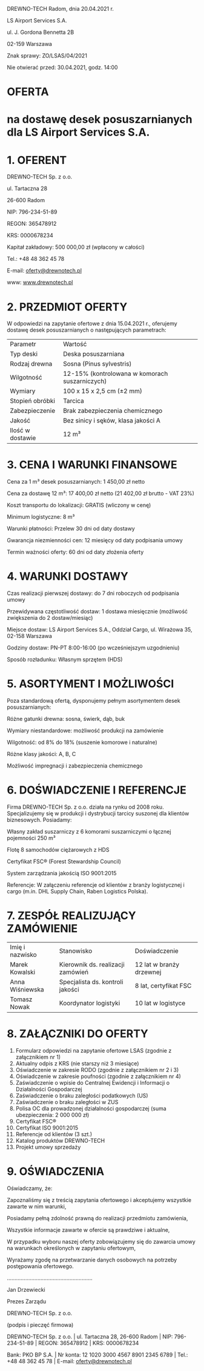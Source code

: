 
DREWNO-TECH    Radom, dnia 20.04.2021 r.

LS Airport Services S.A.

ul. J. Gordona Bennetta 2B

02-159 Warszawa

Znak sprawy: ZO/LSAS/04/2021

Nie otwierać przed: 30.04.2021, godz. 14:00

# OFERTA

# na dostawę desek posuszarnianych dla LS Airport Services S.A.

# 1. OFERENT

DREWNO-TECH Sp. z o.o.

ul. Tartaczna 28

26-600 Radom

NIP: 796-234-51-89

REGON: 365478912

KRS: 0000678234

Kapitał zakładowy: 500 000,00 zł (wpłacony w całości)

Tel.: +48 48 362 45 78

E-mail: oferty@drewnotech.pl

www: www.drewnotech.pl

# 2. PRZEDMIOT OFERTY

W odpowiedzi na zapytanie ofertowe z dnia 15.04.2021 r., oferujemy dostawę desek posuszarnianych o następujących parametrach:

<table>
<tbody><tr>
<td>Parametr</td>
<td>Wartość</td>
</tr>
<tr>
<td>Typ deski</td>
<td>Deska posuszarniana</td>
</tr>
<tr>
<td>Rodzaj drewna</td>
<td>Sosna (Pinus sylvestris)</td>
</tr>
<tr>
<td>Wilgotność</td>
<td>12-15% (kontrolowana w komorach suszarniczych)</td>
</tr>
<tr>
<td>Wymiary</td>
<td>100 x 15 x 2,5 cm (±2 mm)</td>
</tr>
<tr>
<td>Stopień obróbki</td>
<td>Tarcica</td>
</tr>
<tr>
<td>Zabezpieczenie</td>
<td>Brak zabezpieczenia chemicznego</td>
</tr>
<tr>
<td>Jakość</td>
<td>Bez sinicy i sęków, klasa jakości A</td>
</tr>
<tr>
<td>Ilość w dostawie</td>
<td>12 m³</td>
</tr>
</tbody></table>

# 3. CENA I WARUNKI FINANSOWE

Cena za 1 m³ desek posuszarnianych: 1 450,00 zł netto

Cena za dostawę 12 m³: 17 400,00 zł netto (21 402,00 zł brutto - VAT 23%)

Koszt transportu do lokalizacji: GRATIS (wliczony w cenę)

Minimum logistyczne: 8 m³

Warunki płatności: Przelew 30 dni od daty dostawy

Gwarancja niezmienności cen: 12 miesięcy od daty podpisania umowy

Termin ważności oferty: 60 dni od daty złożenia oferty

# 4. WARUNKI DOSTAWY

Czas realizacji pierwszej dostawy: do 7 dni roboczych od podpisania umowy

Przewidywana częstotliwość dostaw: 1 dostawa miesięcznie (możliwość zwiększenia do 2 dostaw/miesiąc)

Miejsce dostaw: LS Airport Services S.A., Oddział Cargo, ul. Wirażowa 35, 02-158 Warszawa

Godziny dostaw: PN-PT 8:00-16:00 (po wcześniejszym uzgodnieniu)

Sposób rozładunku: Własnym sprzętem (HDS)

# 5. ASORTYMENT I MOŻLIWOŚCI

Poza standardową ofertą, dysponujemy pełnym asortymentem desek posuszarnianych:

Różne gatunki drewna: sosna, świerk, dąb, buk

Wymiary niestandardowe: możliwość produkcji na zamówienie

Wilgotność: od 8% do 18% (suszenie komorowe i naturalne)

Różne klasy jakości: A, B, C

Możliwość impregnacji i zabezpieczenia chemicznego

# 6. DOŚWIADCZENIE I REFERENCJE

Firma DREWNO-TECH Sp. z o.o. działa na rynku od 2008 roku. Specjalizujemy się w produkcji i dystrybucji tarcicy suszonej dla klientów biznesowych. Posiadamy:

Własny zakład suszarniczy z 6 komorami suszarniczymi o łącznej pojemności 250 m³

Flotę 8 samochodów ciężarowych z HDS

Certyfikat FSC® (Forest Stewardship Council)

System zarządzania jakością ISO 9001:2015

Referencje: W załączeniu referencje od klientów z branży logistycznej i cargo (m.in. DHL Supply Chain, Raben Logistics Polska).

# 7. ZESPÓŁ REALIZUJĄCY ZAMÓWIENIE

<table>
<tbody><tr>
<td>Imię i nazwisko</td>
<td>Stanowisko</td>
<td>Doświadczenie</td>
</tr>
<tr>
<td>Marek Kowalski</td>
<td>Kierownik ds. realizacji zamówień</td>
<td>12 lat w branży drzewnej</td>
</tr>
<tr>
<td>Anna Wiśniewska</td>
<td>Specjalista ds. kontroli jakości</td>
<td>8 lat, certyfikat FSC</td>
</tr>
<tr>
<td>Tomasz Nowak</td>
<td>Koordynator logistyki</td>
<td>10 lat w logistyce</td>
</tr>
</tbody></table>

# 8. ZAŁĄCZNIKI DO OFERTY

1. Formularz odpowiedzi na zapytanie ofertowe LSAS (zgodnie z załącznikiem nr 1)
2. Aktualny odpis z KRS (nie starszy niż 3 miesiące)
3. Oświadczenie w zakresie RODO (zgodnie z załącznikiem nr 2 i 3)
4. Oświadczenie w zakresie poufności (zgodnie z załącznikiem nr 4)
5. Zaświadczenie o wpisie do Centralnej Ewidencji i Informacji o Działalności Gospodarczej
6. Zaświadczenie o braku zaległości podatkowych (US)
7. Zaświadczenie o braku zaległości w ZUS
8. Polisa OC dla prowadzonej działalności gospodarczej (suma ubezpieczenia: 2 000 000 zł)
9. Certyfikat FSC®
10. Certyfikat ISO 9001:2015
11. Referencje od klientów (3 szt.)
12. Katalog produktów DREWNO-TECH
13. Projekt umowy sprzedaży

# 9. OŚWIADCZENIA

Oświadczamy, że:

Zapoznaliśmy się z treścią zapytania ofertowego i akceptujemy wszystkie zawarte w nim warunki,

Posiadamy pełną zdolność prawną do realizacji przedmiotu zamówienia,

Wszystkie informacje zawarte w ofercie są prawdziwe i aktualne,

W przypadku wyboru naszej oferty zobowiązujemy się do zawarcia umowy na warunkach określonych w zapytaniu ofertowym,

Wyrażamy zgodę na przetwarzanie danych osobowych na potrzeby postępowania ofertowego.

........................................................

Jan Drzewiecki

Prezes Zarządu

DREWNO-TECH Sp. z o.o.

(podpis i pieczęć firmowa)

DREWNO-TECH Sp. z o.o. | ul. Tartaczna 28, 26-600 Radom | NIP: 796-234-51-89 | REGON: 365478912 | KRS: 0000678234

Bank: PKO BP S.A. | Nr konta: 12 1020 3000 4567 8901 2345 6789 | Tel.: +48 48 362 45 78 | E-mail: oferty@drewnotech.pl
